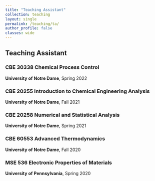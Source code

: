 ```yaml
---
title: "Teaching Assistant"
collection: teaching
layout: single
permalink: /teaching/ta/
author_profile: false
classes: wide
---
```


## Teaching Assistant

### CBE 30338 Chemical Process Control  
**University of Notre Dame**, Spring 2022  

### CBE 20255 Introduction to Chemical Engineering Analysis  
**University of Notre Dame**, Fall 2021  

### CBE 20258 Numerical and Statistical Analysis
**University of Notre Dame**, Spring 2021

### CBE 60553 Advanced Thermodynamics
**University of Notre Dame**, Fall 2020

### MSE 536 Electronic Properties of Materials
**University of Pennsylvania**, Spring 2020 
